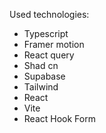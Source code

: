 Used technologies:
- Typescript
- Framer motion
- React query 
- Shad cn
- Supabase
- Tailwind
- React
- Vite
- React Hook Form
